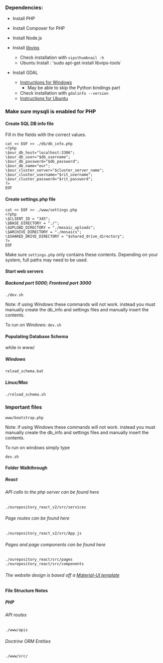 ### Dependencies:
- Install PHP
- Install Composer for PHP
- Install Node.js
- Install [libvips](https://libvips.github.io/libvips/install.html)
    - Check installation with `vipsthumbnail -h`
    - Ubuntu Install : 'sudo apt-get install libvips-tools`

- Install GDAL
    - [Instructions for Windows](https://sandbox.idre.ucla.edu/sandbox/tutorials/installing-gdal-for-windows)
        - May be able to skip the Python bindings part
    - Check installation with `gdalinfo --version`
    - [Instructions for Ubuntu](https://mothergeo-py.readthedocs.io/en/latest/development/how-to/gdal-ubuntu-pkg.html)

### Make sure mysqli is enabled for PHP

#### Create SQL DB info file

Fill in the fields with the correct values.

```
cat << EOF >> ./db/db_info.php
<?php
\$our_db_host="localhost:3306";
\$our_db_user="$db_username";
\$our_db_password="$db_password";
\$our_db_name="our";
\$our_cluster_server="$cluster_server_name";
\$our_cluster_username="$rit_username";
\$our_cluster_password="$rit_password";
?>
EOF
```


#### Create settings.php  file
```
cat << EOF >> ./www/settings.php
<?php
\$CLIENT_ID = "345";
\$BASE_DIRECTORY = "./"; 
\$UPLOAD_DIRECTORY = "./mosaic_uploads";
\$ARCHIVE_DIRECTORY = "./mosaics";
\$SHARED_DRIVE_DIRECTORY = "$shared_drive_directory";
?>
EOF
```

Make sure `settings.php` only contains these contents. Depending on your system, full paths may need to be used.

#### Start web servers 
##### Backend port 5000; Frontend port 3000 

`./dev.sh`

Note: if using Windows these commands will not work. instead you must manually create the db_info and settings files and manually insert the contents.

To run on Windows:
`dev.sh`

#### Populating Database Schema
while in www/
##### Windows

`reload_schema.bat`

##### Linux/Mac

`./reload_schema.sh`

### Important files

```
www/bootstrap.php
```

Note: if using Windows these commands will not work. instead you must manually create the db_info and settings files and manually insert the contents.

To run on windows simply type 

```
dev.sh
```

#### Folder Walkthrough
##### React

###### API calls to the php server can be found here

`./ourepository_react_v2/src/services`


###### Page routes can be found here

`./ourepository_react_v2/src/App.js`

###### Pages and page components can be found here

`./ourepository_react/src/pages`  
`./ourepository_react/src/components`


######  The website design is based off a [Material-UI template](https://github.com/devias-io/material-kit-react)


#### File Structure Notes
##### PHP

###### API routes 

`./www/apis`

###### Doctrine ORM Entities

`./www/src/`
